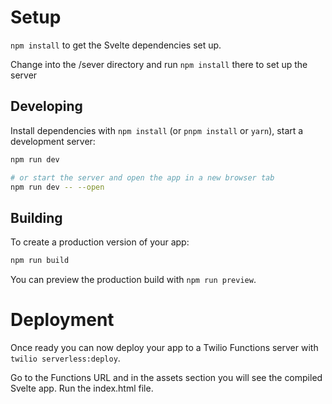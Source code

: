 # Setup

`npm install` to get the Svelte dependencies set up.

Change into the /sever directory and run `npm install` there to set up the server

## Developing

Install dependencies with `npm install` (or `pnpm install` or `yarn`), start a development server:

```bash
npm run dev

# or start the server and open the app in a new browser tab
npm run dev -- --open
```

## Building

To create a production version of your app:

```bash
npm run build
```

You can preview the production build with `npm run preview`.

# Deployment

Once ready you can now deploy your app to a Twilio Functions server with `twilio serverless:deploy`.

Go to the Functions URL and in the assets section you will see the compiled Svelte app. Run the index.html file.